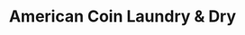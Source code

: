 ---
title: "American Coin Laundry & Dry"
url: /erie/american-coin-laundry-and-dry/
shop: laundry
---